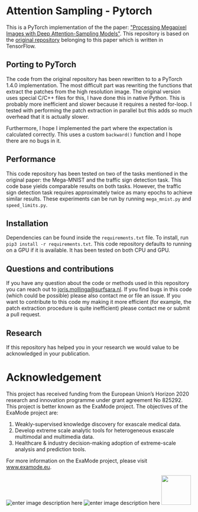 
# Attention Sampling - Pytorch
This is a PyTorch implementation of the the paper: ["Processing Megapixel Images with Deep Attention-Sampling Models"](https://arxiv.org/abs/1905.03711). This repository is based on the [original repository](https://github.com/idiap/attention-sampling) belonging to this paper which is written in TensorFlow.

## Porting to PyTorch
The code from the original repository has been rewritten to to a PyTorch 1.4.0 implementation. The most difficult part was rewriting the functions that extract the patches from the high resolution image. The original version uses special C/C++ files for this, I have done this in native Python. This is probably more inefficient and slower because it requires a nested for-loop. I tested with performing the patch extraction in parallel but this adds so much overhead that it is actually slower. 

Furthermore, I hope I implemented the part where the expectation is calculated correctly. This uses a custom `backward()` function and I hope there are no bugs in it. 

##  Performance
This code repository has been tested on two of the tasks mentioned in the original paper: the Mega-MNIST and the traffic sign detection task. This code base yields comparable results on both tasks. However, the traffic sign detection task requires approximately twice as many epochs to achieve similar results. These experiments can be run by running `mega_mnist.py` and `speed_limits.py`.

## Installation
Dependencies can be found inside the `requirements.txt` file. To install, run `pip3 install -r requirements.txt`. This code repository defaults to running on a GPU if it is available. It has been tested on both CPU and GPU.

## Questions and contributions
If you have any question about the code or methods used in this repository you can reach out to joris.mollinga@surfsara.nl. If you find bugs in this code (which could be possible) please also contact me or file an issue. If you want to contribute to this code my making it more efficient (for example, the patch extraction procedure is quite inefficient) please contact me or submit a pull request. 

## Research
If this repository has helped you in your research we would value to be acknowledged in your publication.

# Acknowledgement
This project has received funding from the European Union’s Horizon 2020 research and innovation programme under grant agreement No 825292. This project is better known as the ExaMode project. The objectives of the ExaMode project are:
1. Weakly-supervised knowledge discovery for exascale medical data.  
2. Develop extreme scale analytic tools for heterogeneous exascale multimodal and multimedia data.  
3. Healthcare & industry decision-making adoption of extreme-scale analysis and prediction tools.

For more information on the ExaMode project, please visit www.examode.eu. 

![enter image description here](https://www.examode.eu/wp-content/uploads/2018/11/horizon.jpg)  ![enter image description here](https://www.examode.eu/wp-content/uploads/2018/11/flag_yellow.png) <img src="https://www.examode.eu/wp-content/uploads/2018/11/cropped-ExaModeLogo_blacklines_TranspBackGround1.png" width="80">



